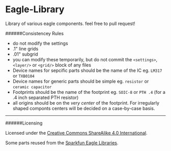 Eagle-Library
=============
Library of various eagle components. feel free to pull request!

######Consistencey Rules

- do not modify the settings
 - .1" line grids
 - .01" subgrid
 - you can modify these temporarily, but do not commit the `<settings>`, `<layer/>` or `<grid/>` block of any files
- Device names for sepcific parts should be the name of the IC eg. `LM317` or `TXB0104`
- Device names for generic parts should be simple eg. `resistor` or `ceramic capacitor`
- Footprints should be the name of the footprint eg. `SOIC-8` or `PTH .4` (for a .4 inch separated PTH resistor)
- all origins should be on the *very center* of the footprint. For irregularly shaped componts centers will be decided on a case-by-case basis.

---------------
######Licensing

Licensed under the [Creative Commons ShareAlike 4.0 International][1].

Some parts reused from the [Sparkfun Eagle Libraries][2].

[1]: https://creativecommons.org/licenses/by-sa/4.0/
[2]: https://github.com/sparkfun/SparkFun-Eagle-Libraries
